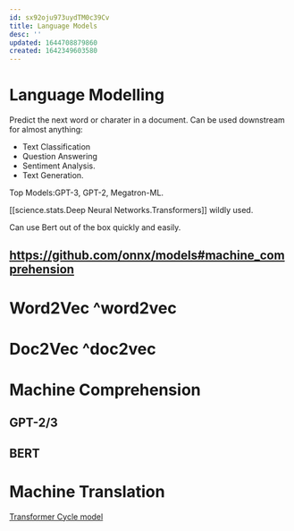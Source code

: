 ```yaml
---
id: sx92oju973uydTM0c39Cv
title: Language Models
desc: ''
updated: 1644708879860
created: 1642349603580
---
```





# Language Modelling

Predict the next word or charater in a document. Can be used downstream for almost anything:
 * Text Classification
 * Question Answering
 * Sentiment Analysis.
 * Text Generation.

Top Models:GPT-3, GPT-2, Megatron-ML.

[[science.stats.Deep Neural Networks.Transformers]] wildly used.


Can use Bert out of the box quickly and easily.
## https://github.com/onnx/models#machine_comprehension

# Word2Vec ^word2vec
# Doc2Vec ^doc2vec


# Machine Comprehension

## GPT-2/3

## BERT


# Machine Translation

[Transformer Cycle model](https://paperswithcode.com/sota/machine-translation-on-wmt2014-english-german)


# 